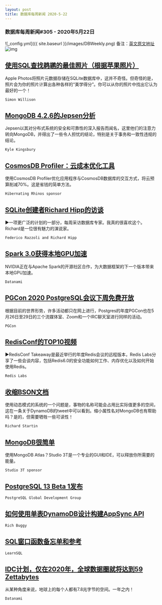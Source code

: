 ```yaml
---
layout: post
title: 数据库每周新闻 2020-5-22
---
```

### 数据库每周新闻#305 - 2020年5月22日
![_config.yml]({{ site.baseurl }}/images/DBWeekly.png)
备注：[英文原文地址](https://dbweekly.com/issues/305)
![img](https://res.cloudinary.com/cpress/image/upload/w_1280,e_sharpen:60/v1590148294/sdppelpgsv4fieobagjo.jpg)


## [使用SQL查找鹈鹕的最佳照片（根据苹果照片）](https://dbweekly.com/link/88882/web)
Apple Photos将照片元数据存储在SQLite数据库中，这并不奇怪。但奇怪的是，照片会为你的照片计算出各种各样的“美学得分”。你可以从你的照片中找出它认为最好的一个！

`Simon Willison`


## [MongoDB 4.2.6的Jepsen分析](https://dbweekly.com/link/88883/web)
Jepsen以其对分布式系统的安全和可靠性的深入报告而闻名，这里他们的注意力转向MongoDB，并得出了一些令人担忧的结论，特别是关于事务和一致性违规的结论。

`Kyle Kingsbury`


## [CosmosDB Profiler：云成本优化工具](https://dbweekly.com/link/88884/web)
使用CosmosDB Profiler优化应用程序与CosmosDB数据库的交互方式，将云预算削减70%。这是省钱的简单方法。

`Hibernating Rhinos sponsor`


## [SQLite创建者Richard Hipp的访谈](https://dbweekly.com/link/88885/web)
▶一项更广泛的计划的一部分，每周采访数据库专家。我真的很喜欢这个。Richard是一位很有魅力的演说家。

`Federico Razzoli and Richard Hipp`


## [Spark 3.0获得本地GPU加速](https://dbweekly.com/link/88887/web)
NVIDIA正在与Apache Spark的开源社区合作，为大数据框架的下一个版本带来本地GPU加速。

`Datanami`


## [PGCon 2020 PostgreSQL会议下周免费开放](https://dbweekly.com/link/88888/web)
根据目前的世界形势，许多活动都只在网上进行，Postgres的年度PGCon也在5月26日至29日的三个流媒体室、Zoom和一个IRC聊天室进行同样的活动。

`PGCon`


## [RedisConf的TOP10视频](https://dbweekly.com/link/88889/web)
▶RedisConf Takeaway是最近举行的年度Redis会议的远程版本，Redis Labs分享了一些会谈内容，包括Redis6.0的安全功能如何工作、内存优化以及如何开始使用Redis。

`Redis Labs`


## [收缩BSON文档](https://dbweekly.com/link/88896/web)
使用动态模式的系统的一个问题是，事物的名称可能会占用比实际值更多的空间，这在一条关于DynamoDB的tweet中可以看到。缩小属性名对MongoDB也有帮助吗？是的，但需要牺牲一些可读性！

`Richard Startin`


## [MongoDB很简单](https://dbweekly.com/link/88897/web)
使用MongoDB Atlas？Studio 3T是一个专业的GUI和IDE，可以释放你所需要的能量。

`Studio 3T sponsor`


## [PostgreSQL 13 Beta 1发布](https://dbweekly.com/link/88898/web)
`PostgreSQL Global Development Group`


## [如何使用单表DynamoDB设计构建AppSync API](https://dbweekly.com/link/88900/web)
`Rich Buggy`


## [SQL窗口函数备忘单和参考](https://dbweekly.com/link/88901/web)


`LearnSQL`


## [IDC计划，仅在2020年，全球数据圈就将达到59 Zettabytes](https://dbweekly.com/link/88902/web)
从某种角度来说，地球上的每个人都有7.8兆字节的空间。一年之内！

`Datanami`
